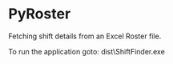 # PyRoster

Fetching shift details from an Excel Roster file.

To run the application goto: dist\ShiftFinder.exe

